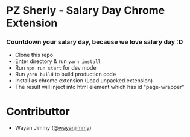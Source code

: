 # PZ Sherly - Salary Day Chrome Extension
### Countdown your salary day, because we love salary day :D
- Clone this repo
- Enter directory & run `yarn install`
- Run `npm run start` for dev mode
- Run `yarn build` to build production code
- Install as chrome extension (Load unpacked extension)
- The result will inject into html element which has id "page-wrapper"


# Contributtor
- Wayan Jimmy ([@wayanjimmy](https://github.com/wayanjimmy))